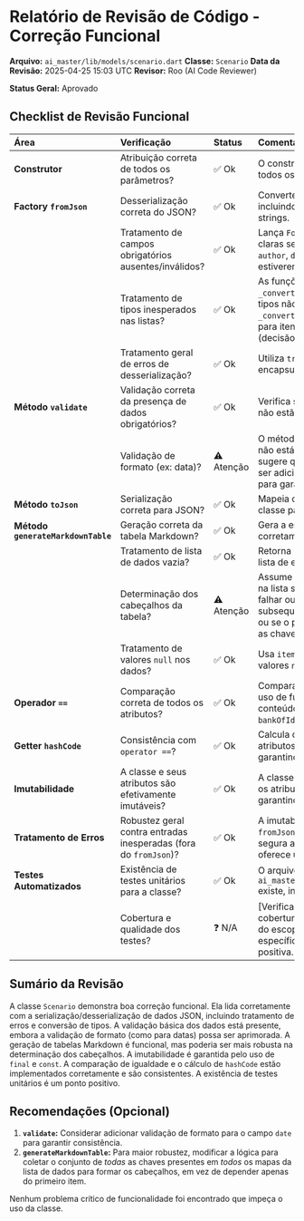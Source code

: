 # Relatório de Revisão de Código - Correção Funcional

**Arquivo:** `ai_master/lib/models/scenario.dart`
**Classe:** `Scenario`
**Data da Revisão:** 2025-04-25 15:03 UTC
**Revisor:** Roo (AI Code Reviewer)

**Status Geral:** Aprovado

## Checklist de Revisão Funcional

| Área                     | Verificação                                                                 | Status    | Comentários                                                                                                                                                                                                                            |
| :----------------------- | :-------------------------------------------------------------------------- | :-------- | :------------------------------------------------------------------------------------------------------------------------------------------------------------------------------------------------------------------------------------- |
| **Construtor**           | Atribuição correta de todos os parâmetros?                                  | ✅ Ok     | O construtor `const` atribui corretamente todos os parâmetros `required` e opcionais.                                                                                                                                                 |
| **Factory `fromJson`**   | Desserialização correta do JSON?                                            | ✅ Ok     | Converte corretamente os tipos de dados, incluindo listas de mapas e listas de strings.                                                                                                                                                |
|                          | Tratamento de campos obrigatórios ausentes/inválidos?                       | ✅ Ok     | Lança `FormatException` com mensagens claras se campos obrigatórios (`title`, `author`, `date`, `genre`, `license`, `credits`) estiverem ausentes ou não forem strings.                                                              |
|                          | Tratamento de tipos inesperados nas listas?                                 | ✅ Ok     | As funções auxiliares (`_convertListOfMaps`, `_convertListOfStrings`) tratam `null` ou tipos não-lista retornando listas vazias. `_convertListOfMaps` retorna mapa vazio para itens não-mapa dentro da lista (decisão de robustez documentada). |
|                          | Tratamento geral de erros de desserialização?                               | ✅ Ok     | Utiliza `try-catch` e relança `FormatException` encapsulando o erro original.                                                                                                                                                            |
| **Método `validate`**    | Validação correta da presença de dados obrigatórios?                        | ✅ Ok     | Verifica se os campos `String` obrigatórios não estão vazios após `trim()`.                                                                                                                                                            |
|                          | Validação de formato (ex: data)?                                            | ⚠️ Atenção | O método verifica apenas se o campo `date` não está vazio. Um comentário no código sugere que validação de formato poderia ser adicionada, o que seria uma melhoria para garantir a consistência do dado.                               |
| **Método `toJson`**      | Serialização correta para JSON?                                             | ✅ Ok     | Mapeia corretamente todos os atributos da classe para o formato JSON.                                                                                                                                                                  |
| **Método `generateMarkdownTable`** | Geração correta da tabela Markdown?                               | ✅ Ok     | Gera a estrutura básica da tabela corretamente.                                                                                                                                                                                        |
|                          | Tratamento de lista de dados vazia?                                         | ✅ Ok     | Retorna "Nenhum dado disponível." se a lista de entrada estiver vazia.                                                                                                                                                                 |
|                          | Determinação dos cabeçalhos da tabela?                                      | ⚠️ Atenção | Assume que as chaves do *primeiro* mapa na lista são todos os cabeçalhos. Isso pode falhar ou omitir colunas se mapas subsequentes tiverem chaves diferentes ou se o primeiro mapa não contiver todas as chaves possíveis.             |
|                          | Tratamento de valores `null` nos dados?                                     | ✅ Ok     | Usa `item[header] ?? ''` para lidar com valores `null` nas células da tabela.                                                                                                                                                          |
| **Operador `==`**        | Comparação correta de todos os atributos?                                   | ✅ Ok     | Compara todos os atributos, incluindo o uso de funções auxiliares para comparar o conteúdo das listas (`origins`, `plots`, `scenes`, `bankOfIdeas`, `rules`).                                                                       |
| **Getter `hashCode`**    | Consistência com `operator ==`?                                             | ✅ Ok     | Calcula o `hashCode` com base nos mesmos atributos usados na comparação `==`, garantindo a consistência.                                                                                                                               |
| **Imutabilidade**        | A classe e seus atributos são efetivamente imutáveis?                       | ✅ Ok     | A classe é declarada com `final` para todos os atributos e possui um construtor `const`, garantindo a imutabilidade após a criação.                                                                                                  |
| **Tratamento de Erros**  | Robustez geral contra entradas inesperadas (fora do `fromJson`)?            | ✅ Ok     | A imutabilidade e as validações no `fromJson` tornam a instância relativamente segura após a criação. O método `validate` oferece uma verificação adicional.                                                                          |
| **Testes Automatizados** | Existência de testes unitários para a classe?                               | ✅ Ok     | O arquivo `ai_master/test/models/scenario_test.dart` existe, indicando a presença de testes.                                                                                                                                         |
|                          | Cobertura e qualidade dos testes?                                           | ❓ N/A    | [Verificar Cobertura] A análise da cobertura e qualidade dos testes está fora do escopo desta revisão funcional específica, mas a existência de testes é positiva.                                                                      |

## Sumário da Revisão

A classe `Scenario` demonstra boa correção funcional. Ela lida corretamente com a serialização/desserialização de dados JSON, incluindo tratamento de erros e conversão de tipos. A validação básica dos dados está presente, embora a validação de formato (como para datas) possa ser aprimorada. A geração de tabelas Markdown é funcional, mas poderia ser mais robusta na determinação dos cabeçalhos. A imutabilidade é garantida pelo uso de `final` e `const`. A comparação de igualdade e o cálculo de `hashCode` estão implementados corretamente e são consistentes. A existência de testes unitários é um ponto positivo.

## Recomendações (Opcional)

1.  **`validate`:** Considerar adicionar validação de formato para o campo `date` para garantir consistência.
2.  **`generateMarkdownTable`:** Para maior robustez, modificar a lógica para coletar o conjunto de *todas* as chaves presentes em *todos* os mapas da lista de dados para formar os cabeçalhos, em vez de depender apenas do primeiro item.

Nenhum problema crítico de funcionalidade foi encontrado que impeça o uso da classe.